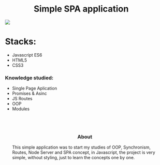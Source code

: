<h1 align="center"> Simple SPA application </h1>
<img  src="https://github.com/gugrando/JS-ROUTES-Projeto1/blob/main/readme/chrome-capture-2023-1-9.gif"/>
<h1 align="start"> Stacks: </h1>
<ul align="start"> 
  <li>Javascript ES6</li>
  <li>HTML5</li>
  <li>CSS3</li>
</ul>
<h3>Knowledge studied:</h3>
<ul align="start"> 
  <li>Single Page Aplication</li>
  <li>Promises & Asinc</li>
  <li>JS Routes</li>
  <li>OOP</li>
  <li>Modules</li>
 <br>
 <br>
 <br>
  <h3 align="center">About</h3>
 <p>
    This simple application was to start my studies of OOP, Synchronism, Routes, Node Server and SPA concept, in Javascript, the project is very simple, without    styling, just to learn the concepts one by one.
  </p>
</ul>
